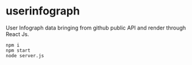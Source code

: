 # userinfograph
User Infograph data bringing from github public API and render through React Js.

```
npm i
npm start
node server.js
```
